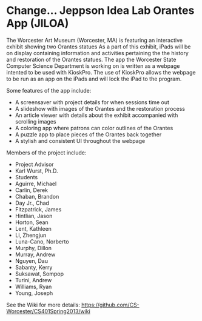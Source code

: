 Change...
Jeppson Idea Lab Orantes App (JILOA)
====================================

The Worcester Art Museum (Worcester, MA) is featuring an interactive exhibit showing two Orantes statues
As a part of this exhibit, iPads will be on display containing information and activities pertaining the the history
and restoration of the Orantes statues. The app the Worcester State Computer Science Department is working on is
written as a webpage intented to be used with KioskPro. The use of KioskPro allows the webpage to be run as an app
on the iPads and will lock the iPad to the program.

Some features of the app include:
*  A screensaver with project details for when sessions time out
*  A slideshow with images of the Orantes and the restoration process
*  An article viewer with details about the exhibit accompanied with scrolling images
*  A coloring app where patrons can color outlines of the Orantes
*  A puzzle app to place pieces of the Orantes back together
*  A stylish and consistent UI throughout the webpage
  
Members of the project include:
*  Project Advisor
  *  Karl Wurst, Ph.D.
*  Students
  *  Aguirre, Michael
  *  Carlin, Derek
  *  Chaban, Brandon
  *  Day Jr., Chad
  *  Fitzpatrick, James
  *  Hintlian, Jason
  *  Horton, Sean
  *  Lent, Kathleen
  *  Li, Zhengjun
  *  Luna-Cano, Norberto
  *  Murphy, Dillon
  *  Murray, Andrew
  *  Nguyen, Dau
  *  Sabanty, Kerry
  *  Suksawat, Sompop
  *  Turini, Andrew
  *  Williams, Ryan
  *  Young, Joseph

See the Wiki for more details: https://github.com/CS-Worcester/CS401Spring2013/wiki  
